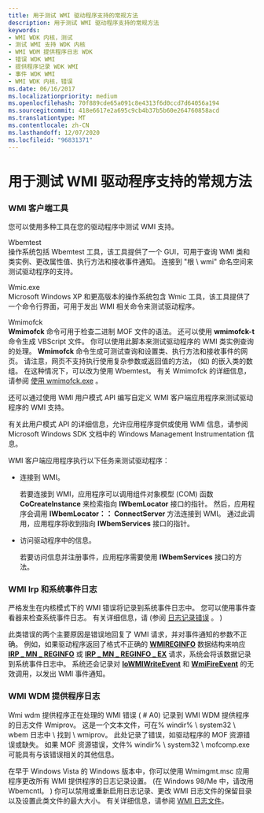 ```yaml
---
title: 用于测试 WMI 驱动程序支持的常规方法
description: 用于测试 WMI 驱动程序支持的常规方法
keywords:
- WMI WDK 内核，测试
- 测试 WMI 支持 WDK 内核
- WMI WDM 提供程序日志 WDK
- 错误 WDK WMI
- 提供程序记录 WDK WMI
- 事件 WDK WMI
- WMI WDK 内核，错误
ms.date: 06/16/2017
ms.localizationpriority: medium
ms.openlocfilehash: 70f889cde65a091c8e4313f6d0ccd7d64056a194
ms.sourcegitcommit: 418e6617e2a695c9cb4b37b5b60e264760858acd
ms.translationtype: MT
ms.contentlocale: zh-CN
ms.lasthandoff: 12/07/2020
ms.locfileid: "96831371"
---
```

# <a name="general-techniques-for-testing-wmi-driver-support"></a>用于测试 WMI 驱动程序支持的常规方法





### <a name="wmi-client-tools"></a>WMI 客户端工具

您可以使用多种工具在您的驱动程序中测试 WMI 支持。

<a href="" id="wbemtest"></a>Wbemtest  
操作系统包括 Wbemtest 工具，该工具提供了一个 GUI，可用于查询 WMI 类和类实例、更改属性值、执行方法和接收事件通知。 连接到 "根 \\ wmi" 命名空间来测试驱动程序的支持。

<a href="" id="wmic"></a>Wmic.exe  
Microsoft Windows XP 和更高版本的操作系统包含 Wmic 工具，该工具提供了一个命令行界面，可用于发出 WMI 相关命令来测试驱动程序。

<a href="" id="wmimofck"></a>Wmimofck  
**Wmimofck** 命令可用于检查二进制 MOF 文件的语法。 还可以使用 **wmimofck-t** 命令生成 VBScript 文件。 你可以使用此脚本来测试驱动程序的 WMI 类实例查询的处理。 **Wmimofck** 命令生成可测试查询和设置类、执行方法和接收事件的网页。 请注意，网页不支持执行使用复杂参数或返回值的方法， (如) 的嵌入类的数组。 在这种情况下，可以改为使用 Wbemtest。 有关 Wmimofck 的详细信息，请参阅 [使用 wmimofck.exe](using-wmimofck-exe.md) 。

还可以通过使用 WMI 用户模式 API 编写自定义 WMI 客户端应用程序来测试驱动程序的 WMI 支持。

有关此用户模式 API 的详细信息，允许应用程序提供或使用 WMI 信息，请参阅 Microsoft Windows SDK 文档中的 Windows Management Instrumentation 信息。

WMI 客户端应用程序执行以下任务来测试驱动程序：

-   连接到 WMI。

    若要连接到 WMI，应用程序可以调用组件对象模型 (COM) 函数 **CoCreateInstance** 来检索指向 **IWbemLocator** 接口的指针。 然后，应用程序会调用 **IWbemLocator：： ConnectServer** 方法连接到 WMI。 通过此调用，应用程序将收到指向 **IWbemServices** 接口的指针。

-   访问驱动程序中的信息。

    若要访问信息并注册事件，应用程序需要使用 **IWbemServices** 接口的方法。

### <a name="wmi-irps-and-the-system-event-log"></a><a href="" id="ddk-wmi-irps-and-the-system-event-log-kg"></a>WMI Irp 和系统事件日志

严格发生在内核模式下的 WMI 错误将记录到系统事件日志中。 您可以使用事件查看器来检查系统事件日志。 有关详细信息，请 (参阅 [日志记录错误](logging-errors.md) 。 ) 

此类错误的两个主要原因是错误地回复了 WMI 请求，并对事件通知的参数不正确。 例如，如果驱动程序返回了格式不正确的 [**WMIREGINFO**](/windows-hardware/drivers/ddi/wmistr/ns-wmistr-wmireginfow) 数据结构来响应 [**IRP \_ MN \_ REGINFO**](./irp-mn-reginfo.md) 或 [**IRP \_ MN \_ REGINFO \_ EX**](./irp-mn-reginfo-ex.md) 请求，系统会将该数据记录到系统事件日志中。 系统还会记录对 [**IoWMIWriteEvent**](/windows-hardware/drivers/ddi/wdm/nf-wdm-iowmiwriteevent) 和 [**WmiFireEvent**](/windows-hardware/drivers/ddi/wmilib/nf-wmilib-wmifireevent) 的无效调用，以发出 WMI 事件通知。

### <a name="wmi-wdm-provider-log"></a><a href="" id="ddk-wmi-wdm-provider-log-kg"></a>WMI WDM 提供程序日志

Wmi wdm 提供程序正在处理的 WMI 错误 ( # A0) 记录到 WMI WDM 提供程序的日志文件 Wmiprov。 这是一个文本文件，可在% windir% \\ system32 \\ wbem 日志中 \\ 找到 \\ wmiprov。 此处记录了错误，如驱动程序的 MOF 资源错误或缺失。 如果 MOF 资源错误，文件% windir% \\ system32 \\ mofcomp.exe 可能具有与该错误相关的其他信息。

在早于 Windows Vista 的 Windows 版本中，你可以使用 Wmimgmt.msc 应用程序更改所有 WMI 提供程序的日志记录设置。  (在 Windows 98/Me 中，请改用 Wbemcntl。 ) 你可以禁用或重新启用日志记录、更改 WMI 日志文件的保留目录以及设置此类文件的最大大小。 有关详细信息，请参阅 [WMI 日志文件](/windows/desktop/WmiSdk/wmi-log-files)。

 

